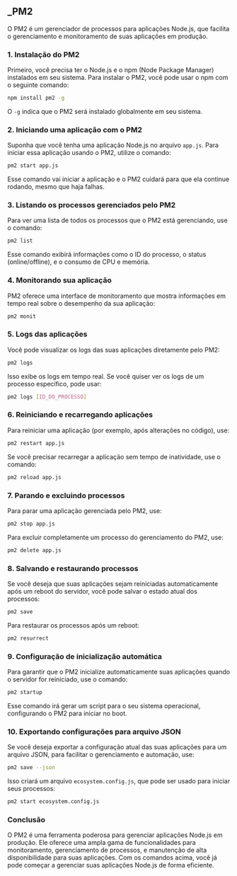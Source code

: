 ## **\_PM2**

O PM2 é um gerenciador de processos para aplicações Node.js, que facilita o gerenciamento e monitoramento de suas aplicações em produção.

### 1. Instalação do PM2

Primeiro, você precisa ter o Node.js e o npm (Node Package Manager) instalados em seu sistema. Para instalar o PM2, você pode usar o npm com o seguinte comando:

```bash
npm install pm2 -g
```

O `-g` indica que o PM2 será instalado globalmente em seu sistema.

### 2. Iniciando uma aplicação com o PM2

Suponha que você tenha uma aplicação Node.js no arquivo `app.js`. Para iniciar essa aplicação usando o PM2, utilize o comando:

```bash
pm2 start app.js
```

Esse comando vai iniciar a aplicação e o PM2 cuidará para que ela continue rodando, mesmo que haja falhas.

### 3. Listando os processos gerenciados pelo PM2

Para ver uma lista de todos os processos que o PM2 está gerenciando, use o comando:

```bash
pm2 list
```

Esse comando exibirá informações como o ID do processo, o status (online/offline), e o consumo de CPU e memória.

### 4. Monitorando sua aplicação

PM2 oferece uma interface de monitoramento que mostra informações em tempo real sobre o desempenho da sua aplicação:

```bash
pm2 monit
```

### 5. Logs das aplicações

Você pode visualizar os logs das suas aplicações diretamente pelo PM2:

```bash
pm2 logs
```

Isso exibe os logs em tempo real. Se você quiser ver os logs de um processo específico, pode usar:

```bash
pm2 logs [ID_DO_PROCESSO]
```

### 6. Reiniciando e recarregando aplicações

Para reiniciar uma aplicação (por exemplo, após alterações no código), use:

```bash
pm2 restart app.js
```

Se você precisar recarregar a aplicação sem tempo de inatividade, use o comando:

```bash
pm2 reload app.js
```

### 7. Parando e excluindo processos

Para parar uma aplicação gerenciada pelo PM2, use:

```bash
pm2 stop app.js
```

Para excluir completamente um processo do gerenciamento do PM2, use:

```bash
pm2 delete app.js
```

### 8. Salvando e restaurando processos

Se você deseja que suas aplicações sejam reiniciadas automaticamente após um reboot do servidor, você pode salvar o estado atual dos processos:

```bash
pm2 save
```

Para restaurar os processos após um reboot:

```bash
pm2 resurrect
```

### 9. Configuração de inicialização automática

Para garantir que o PM2 inicialize automaticamente suas aplicações quando o servidor for reiniciado, use o comando:

```bash
pm2 startup
```

Esse comando irá gerar um script para o seu sistema operacional, configurando o PM2 para iniciar no boot.

### 10. Exportando configurações para arquivo JSON

Se você deseja exportar a configuração atual das suas aplicações para um arquivo JSON, para facilitar o gerenciamento e automação, use:

```bash
pm2 save --json
```

Isso criará um arquivo `ecosystem.config.js`, que pode ser usado para iniciar seus processos:

```bash
pm2 start ecosystem.config.js
```

### Conclusão

O PM2 é uma ferramenta poderosa para gerenciar aplicações Node.js em produção. Ele oferece uma ampla gama de funcionalidades para monitoramento, gerenciamento de processos, e manutenção de alta disponibilidade para suas aplicações. Com os comandos acima, você já pode começar a gerenciar suas aplicações Node.js de forma eficiente.
